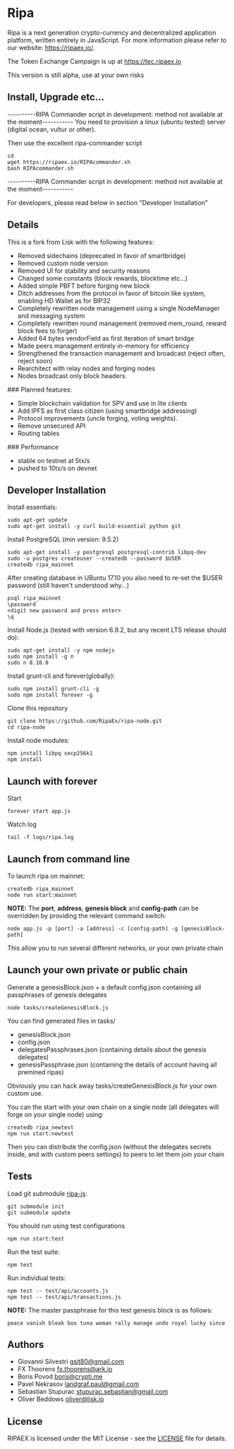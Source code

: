# Ripa

Ripa is a next generation crypto-currency and decentralized application platform, written entirely in JavaScript. For more information please refer to our website: https://ripaex.io/.

The Token Exchange Campaign is up at https://tec.ripaex.io

This version is still alpha, use at your own risks

## Install, Upgrade etc...
----------RIPA Commander script in development: method not available at the moment-----------
You need to provision a linux (ubuntu tested) server (digital ocean, vultur or other).

Then use the excellent ripa-commander script
```
cd
wget https://ripaex.io/RIPAcommander.sh
bash RIPAcommander.sh
```
----------RIPA Commander script in development: method not available at the moment-----------

For developers, please read below in section "Developer Installation"

## Details

This is a fork from Lisk with the following features:
- Removed sidechains (deprecated in favor of smartbridge)
- Removed custom node version
- Removed UI for stability and security reasons
- Changed some constants (block rewards, blocktime etc...)
- Added simple PBFT before forging new block
- Ditch addresses from the protocol in favor of bitcoin like system, enabling HD Wallet as for BIP32
- Completely rewritten node management using a single NodeManager and messaging system
- Completely rewritten round management (removed mem_round, reward block fees to forger)
- Added 64 bytes vendorField as first iteration of smart bridge
- Made peers management entirely in-memory for efficiency
- Strengthened the transaction management and broadcast (reject often, reject soon)
- Rearchitect with relay nodes and forging nodes
- Nodes broadcast only block headers.

### Planned features:
- Simple blockchain validation for SPV and use in lite clients
- Add IPFS as first class citizen (using smartbridge addressing)
- Protocol improvements (uncle forging, voting weights).
- Remove unsecured API
- Routing tables

### Performance
- stable on testnet at 5tx/s
- pushed to 10tx/s on devnet


## Developer Installation

Install essentials:

```
sudo apt-get update
sudo apt-get install -y curl build-essential python git
```

Install PostgreSQL (min version: 9.5.2)

```
sudo apt-get install -y postgresql postgresql-contrib libpq-dev
sudo -u postgres createuser --createdb --password $USER
createdb ripa_mainnet
```
After creating database in UBuntu 17.10 you also need to re-set the $USER password (still haven't understood why...)
```
psql ripa_mainnet
\password
<digit new password and press enter>
\q
```

Install Node.js (tested with version 6.9.2, but any recent LTS release should do):

```
sudo apt-get install -y npm nodejs
sudo npm install -g n
sudo n 8.10.0
```

Install grunt-cli and forever(globally):

```
sudo npm install grunt-cli -g
sudo npm install forever -g
```

Clone this repository
```
git clone https://github.com/RipaEx/ripa-node.git
cd ripa-node
```

Install node modules:
```
npm install libpq secp256k1
npm install
```

## Launch with forever
Start
```
forever start app.js
```
Watch log
```
tail -f logs/ripa.log
```

## Launch from command line

To launch ripa on mainnet:
```
createdb ripa_mainnet
node run start:mainnet
```

**NOTE:** The **port**, **address**, **genesis block** and **config-path** can be overridden by providing the relevant command switch:
```
node app.js -p [port] -a [address] -c [config-path] -g [genesisBlock-path]
```
This allow you to run several different networks, or your own private chain


## Launch your own private or public chain
Generate a genesisBlock.json + a default config.json containing all passphrases of genesis delegates
```
node tasks/createGenesisBlock.js
```
You can find generated files in tasks/
- genesisBlock.json
- config.json
- delegatesPassphrases.json (containing details about the genesis delegates)
- genesisPassphrase.json (containing the details of account having all premined ripas)

Obviously you can hack away tasks/createGenesisBlock.js for your own custom use.

You can the start with your own chain on a single node (all delegates will forge on your single node) using:
```
createdb ripa_newtest
npm run start:newtest
```

Then you can distribute the config.json (without the delegates secrets inside, and with custom peers settings) to peers to let them join your chain


## Tests
Load git submodule [ripa-js](https://github.com/RipaEx/ripa-js):
```
git submodule init
git submodule update
```

You should run using test configurations

```
npm run start:test
```

Run the test suite:

```
npm test
```

Run individual tests:

```
npm test -- test/api/accounts.js
npm test -- test/api/transactions.js
```

**NOTE:** The master passphrase for this test genesis block is as follows:

```
peace vanish bleak box tuna woman rally manage undo royal lucky since
```


## Authors
- Giovanni Silvestri <gsit80@gmail.com>
- FX Thoorens <fx.thoorens@ark.io>
- Boris Povod <boris@crypti.me>
- Pavel Nekrasov <landgraf.paul@gmail.com>
- Sebastian Stupurac <stupurac.sebastian@gmail.com>
- Oliver Beddows <oliver@lisk.io>

## License

RIPAEX is licensed under the MIT License - see the [LICENSE](./LICENSE) file for details.
